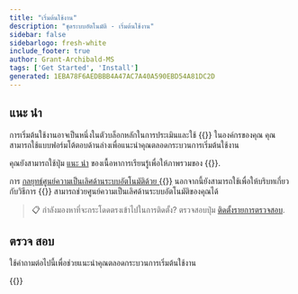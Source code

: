 ```yaml
---
title: "เริ่มต้นใช้งาน"
description: "ชุดระบบอัตโนมัติ - เริ่มต้นใช้งาน"
sidebar: false
sidebarlogo: fresh-white
include_footer: true
author: Grant-Archibald-MS
tags: ['Get Started', 'Install']
generated: 1EBA78F6AEDBBB4A47AC7A40A590EBD54A81DC2D
---
```


## แนะ นำ

การเริ่มต้นใช้งานอาจเป็นหนึ่งในตัวบล็อกหลักในการประเมินและใช้ {{<product-name>}} ในองค์กรของคุณ คุณสามารถใช้แบบฟอร์มโต้ตอบด้านล่างเพื่อแนะนําคุณตลอดกระบวนการเริ่มต้นใช้งาน

คุณยังสามารถใช้ปุ่ม [แนะ นำ](https://learn.microsoft.com/power-automate/guidance/automation-kit/overview/introduction) ของเนื้อหาการเรียนรู้เพื่อให้ภาพรวมของ {{<product-name>}}.

การ [กลยุทธ์ศูนย์ความเป็นเลิศด้านระบบอัตโนมัติด้วย {{<product-name>}}](https://learn.microsoft.com/power-automate/guidance/automation-kit/overview/automation-coe-strategy) นอกจากนี้ยังสามารถใช้เพื่อให้บริบทเกี่ยวกับวิธีการ {{<product-name>}} สามารถช่วยศูนย์ความเป็นเลิศด้านระบบอัตโนมัติของคุณได้

> 📋 กําลังมองหาที่จะกระโดดตรงเข้าไปในการติดตั้ง? ตรวจสอบปุ่ม [ติดตั้งรายการตรวจสอบ](/th/get-started/install-checklist).

## ตรวจ สอบ

ใช้คําถามต่อไปนี้เพื่อช่วยแนะนําคุณตลอดกระบวนการเริ่มต้นใช้งาน

{{<questions name="/content/th/checklist.json" completed="ขอขอบคุณสําหรับความคิดเห็นของคุณเริ่มต้นของคุณ" showNavigationButtons="false" locale="th">}}
